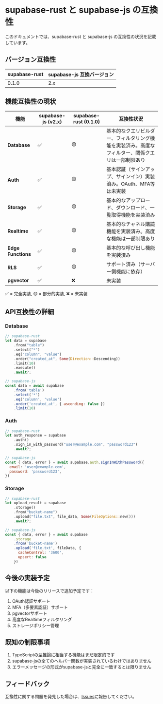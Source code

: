 # supabase-rust と supabase-js の互換性

このドキュメントでは、supabase-rust と supabase-js の互換性の状況を記載しています。

## バージョン互換性

| supabase-rust | supabase-js 互換バージョン |
|---------------|---------------------------|
| 0.1.0         | 2.x                       |

## 機能互換性の現状

| 機能 | supabase-js (v2.x) | supabase-rust (0.1.0) | 互換性状況 |
|------|-------------------|----------------------|------------|
| **Database** | ✅ | 🟡 | 基本的なクエリビルダー、フィルタリング機能を実装済み。高度なフィルター、関係クエリは一部制限あり |
| **Auth** | ✅ | 🟡 | 基本認証（サインアップ、サインイン）実装済み。OAuth、MFA等は未実装 |
| **Storage** | ✅ | 🟡 | 基本的なアップロード、ダウンロード、一覧取得機能を実装済み |
| **Realtime** | ✅ | 🟡 | 基本的なチャネル購読機能を実装済み。高度な機能は一部制限あり |
| **Edge Functions** | ✅ | 🟡 | 基本的な呼び出し機能を実装済み |
| **RLS** | ✅ | 🟡 | サポート済み（サーバー側機能に依存） |
| **pgvector** | ✅ | ❌ | 未実装 |

✅ = 完全実装, 🟡 = 部分的実装, ❌ = 未実装

## API互換性の詳細

### Database

```rust
// supabase-rust
let data = supabase
    .from("table")
    .select("*")
    .eq("column", "value")
    .order("created_at", Some(Direction::Descending))
    .limit(10)
    .execute()
    .await?;
```

```javascript
// supabase-js
const data = await supabase
    .from('table')
    .select('*')
    .eq('column', 'value')
    .order('created_at', { ascending: false })
    .limit(10)
```

### Auth

```rust
// supabase-rust
let auth_response = supabase
    .auth()
    .sign_in_with_password("user@example.com", "password123")
    .await?;
```

```javascript
// supabase-js
const { data, error } = await supabase.auth.signInWithPassword({
  email: 'user@example.com',
  password: 'password123',
})
```

### Storage

```rust
// supabase-rust
let upload_result = supabase
    .storage()
    .from("bucket-name")
    .upload("file.txt", file_data, Some(FileOptions::new()))
    .await?;
```

```javascript
// supabase-js
const { data, error } = await supabase
    .storage
    .from('bucket-name')
    .upload('file.txt', fileData, {
      cacheControl: '3600',
      upsert: false
    })
```

## 今後の実装予定

以下の機能は今後のリリースで追加予定です：

1. OAuth認証サポート
2. MFA（多要素認証）サポート
3. pgvectorサポート
4. 高度なRealtimeフィルタリング
5. ストレージポリシー管理

## 既知の制限事項

1. TypeScriptの型推論に相当する機能はまだ限定的です
2. supabase-jsの全てのヘルパー関数が実装されているわけではありません
3. エラーメッセージの形式がsupabase-jsと完全に一致するとは限りません

## フィードバック

互換性に関する問題を発見した場合は、[Issues](https://github.com/your-username/supabase-rust/issues)に報告してください。